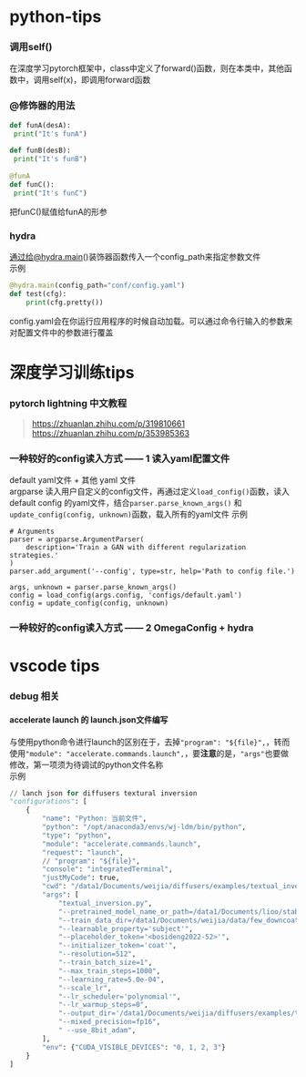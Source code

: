 # python-tips

### 调用self()

在深度学习pytorch框架中，class中定义了forward()函数，则在本类中，其他函数中，调用self(x)，即调用forward函数

### @修饰器的用法
```python
def funA(desA):
 print("It's funA")
 
def funB(desB):
 print("It's funB")
 
@funA
def funC():
 print("It's funC")
```
把funC()赋值给funA的形参

### hydra
通过给@hydra.main()装饰器函数传入一个config_path来指定参数文件  
示例
```python
@hydra.main(config_path="conf/config.yaml")
def test(cfg):
    print(cfg.pretty())
```
config.yaml会在你运行应用程序的时候自动加载。可以通过命令行输入的参数来对配置文件中的参数进行覆盖  

# 深度学习训练tips
### pytorch lightning 中文教程
> https://zhuanlan.zhihu.com/p/319810661  
> https://zhuanlan.zhihu.com/p/353985363

### 一种较好的config读入方式 —— 1 读入yaml配置文件
default yaml文件 + 其他 yaml 文件  
argparse 读入用户自定义的config文件，再通过定义```load_config()```函数，读入 default config 的yaml文件，结合```parser.parse_known_args()``` 和 ```update_config(config, unknown)```函数，载入所有的yaml文件
示例
```pyrhon
# Arguments
parser = argparse.ArgumentParser(
    description='Train a GAN with different regularization strategies.'
)
parser.add_argument('--config', type=str, help='Path to config file.')

args, unknown = parser.parse_known_args() 
config = load_config(args.config, 'configs/default.yaml')
config = update_config(config, unknown)
```
### 一种较好的config读入方式 —— 2 OmegaConfig + hydra

# vscode tips

### debug 相关

#### accelerate launch 的 launch.json文件编写
与使用python命令进行launch的区别在于，去掉```"program": "${file}",```，转而使用```"module": "accelerate.commands.launch",```，要**注意**的是，```"args"```也要做修改，第一项须为待调试的python文件名称  
示例  
```python 
// lanch json for diffusers textural inversion
"configurations": [
    {
        "name": "Python: 当前文件",
        "python": "/opt/anaconda3/envs/wj-ldm/bin/python",
        "type": "python",
        "module": "accelerate.commands.launch",
        "request": "launch",
        // "program": "${file}",
        "console": "integratedTerminal",
        "justMyCode": true,
        "cwd": "/data1/Documents/weijia/diffusers/examples/textual_inversion",
        "args": [
            "textual_inversion.py",
            "--pretrained_model_name_or_path=/data1/Documents/lioo/stable-diffusion-finetune/diffusers/examples/textual_inversion/textual_inversion_bosideng",
            "--train_data_dir=/data1/Documents/weijia/data/few_downcoat",
            "--learnable_property='subject'",
            "--placeholder_token='<bosideng2022-52>'",
            "--initializer_token='coat'",
            "--resolution=512",   
            "--train_batch_size=1",  
            "--max_train_steps=1000",   
            "--learning_rate=5.0e-04", 
            "--scale_lr",   
            "--lr_scheduler='polynomial'",
            "--lr_warmup_steps=0",   
            "--output_dir='/data1/Documents/weijia/diffusers/examples/textual_inversion/textual_inversion_bosideng'", 
            "--mixed_precision=fp16",
            " --use_8bit_adam",
        ],
        "env": {"CUDA_VISIBLE_DEVICES": "0, 1, 2, 3"}
    }
]
```

